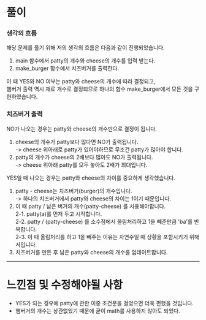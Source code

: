 # 풀이

### 생각의 흐름
해당 문제를 풀기 위해 저의 생각의 흐름은 다음과 같이 진행되었습니다.

1. main 함수에서 patty의 개수와 cheese의 개수를 입력 받는다.
2. make_burger 함수에서 치즈버거를 출력한다.

이 때 YES와 NO 여부는 patty와 cheese의 개수에 따라 결정되고,<br>
햄버거 출력 역시 재료 개수로 결정되므로 하나의 함수 make_burger에서 모든 것을 구현하였습니다.

### 치즈버거 출력
NO가 나오는 경우는 patty와 cheese의 개수만으로 결정이 됩니다.
1. cheese의 개수가 patty보다 많다면 NO가 출력됩니다.<br>
-> cheese 위아래로 patty가 있어야하므로 무조건 patty가 많아야 합니다.<br>
2. patty의 개수가 cheese의 2배보다 많아도 NO가 출력됩니다.<br>
-> cheese 위아래 patty를 모두 놓아도 2배가 최대입니다.<br>

YES일 때 나오는 경우는 patty와 cheese의 차이를 중요하게 생각했습니다.
1. patty - cheese는 치즈버거(burger)의 개수입니다.<br>
-> 하나의 치즈버거에서 patty와 cheese의 차이는 1이기 때문입니다.<br>
2. 이 때 patty / 남은 버거의 개수(patty-cheese) 를 사용해야합니다.<br>
2-1. patty(a)를 먼저 두고 시작합니다.<br>
2-2. patty / (patty-cheese) 를 소수점에서 올림처리하고 1을 빼준만큼 'ba'를 반복합니다.<br>
2-3. 이 때 올림처리를 하고 1을 빼주는 이유는 자연수일 때 상황을 포함시키기 위해서입니다.<br>
3. 치즈버거를 만든 후 남은 patty와 cheese의 개수를 업데이트합니다.

---

# 느낀점 및 수정해야될 사항

- YES가 되는 경우에 patty에 관한 이중 조건문을 걸었으면 더욱 편했을 것입니다.
- 햄버거의 개수는 상관없었기 때문에 굳이 math를 사용하지 않아도 되었다.